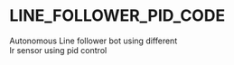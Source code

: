 # LINE_FOLLOWER_PID_CODE
Autonomous Line follower bot using different
<br>
Ir sensor using pid control
